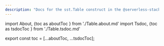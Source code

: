 ```yaml
---
description: "Docs for the sst.Table construct in the @serverless-stack/resources package"
---
```

import About, {toc as aboutToc } from './Table.about.md'
import Tsdoc, {toc as tsdocToc } from './Table.tsdoc.md'

<About />
<Tsdoc />

export const toc = [...aboutToc, ...tsdocToc];